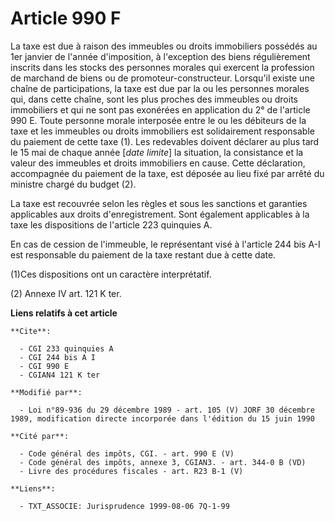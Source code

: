 # Article 990 F

La taxe est due à raison des immeubles ou droits immobiliers possédés au 1er janvier de l'année d'imposition, à l'exception
des biens régulièrement inscrits dans les stocks des personnes morales qui exercent la profession de marchand de biens ou de
promoteur-constructeur. Lorsqu'il existe une chaîne de participations, la taxe est due par la ou les personnes morales qui,
dans cette chaîne, sont les plus proches des immeubles ou droits immobiliers et qui ne sont pas exonérées en application du
2° de l'article 990 E. Toute personne morale interposée entre le ou les débiteurs de la taxe et les immeubles ou droits
immobiliers est solidairement responsable du paiement de cette taxe (1). Les redevables doivent déclarer au plus tard le 15
mai de chaque année [*date limite*] la situation, la consistance et la valeur des immeubles et droits immobiliers en cause.
Cette déclaration, accompagnée du paiement de la taxe, est déposée au lieu fixé par arrêté du ministre chargé du budget (2). 

La taxe est recouvrée selon les règles et sous les sanctions et garanties applicables aux droits d'enregistrement. Sont
également applicables à la taxe les dispositions de l'article 223 quinquies A.

En cas de cession de l'immeuble, le représentant visé à l'article 244 bis A-I est responsable du paiement de la taxe restant
due à cette date. 

(1)Ces dispositions ont un caractère interprétatif.

(2) Annexe IV art. 121 K ter.

**Liens relatifs à cet article**

	**Cite**:

	  - CGI 233 quinquies A
	  - CGI 244 bis A I
	  - CGI 990 E
	  - CGIAN4 121 K ter

	**Modifié par**:

	  - Loi n°89-936 du 29 décembre 1989 - art. 105 (V) JORF 30 décembre 1989, modification directe incorporée dans l'édition du 15 juin 1990

	**Cité par**:

	  - Code général des impôts, CGI. - art. 990 E (V)
	  - Code général des impôts, annexe 3, CGIAN3. - art. 344-0 B (VD)
	  - Livre des procédures fiscales - art. R23 B-1 (V)

	**Liens**:

	  - TXT_ASSOCIE: Jurisprudence 1999-08-06 7Q-1-99
